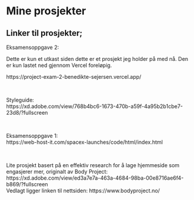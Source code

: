 <h1>Mine prosjekter</h1>

<h2>Linker til prosjekter;</h2>

<p>Eksamensoppgave 2:</br>
<p>Dette er kun et utkast siden dette er et prosjekt jeg holder på med nå.
Den er kun lastet ned gjennom Vercel foreløpig.</p>
https://project-exam-2-benedikte-sejersen.vercel.app/</p>
</br>
<p>Styleguide:</br>
https://xd.adobe.com/view/768b4bc6-1673-470b-a59f-4a95b2b1cbe7-23d8/?fullscreen</p>
</br>
<p>Eksamensoppgave 1:</br>
https://web-host-it.com/spacex-launches/code/html/index.html</p>
</br>
<p>Lite prosjekt basert på en effektiv research for å lage hjemmeside som engasjerer mer, originalt av Body Project:</br>
https://xd.adobe.com/view/ed3a7e7a-463a-4684-98ba-00e8716ae6f4-b869/?fullscreen
</br>Vedlagt ligger linken til nettsiden:
https://www.bodyproject.no/
</p>
 

